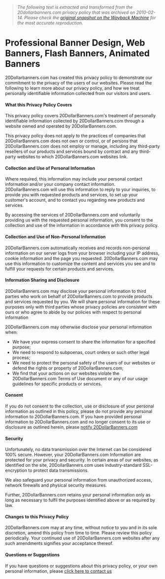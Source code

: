 > *The following text is extracted and transformed from the 20dollarbanners.com privacy policy that was archived on 2010-02-14. Please check the [original snapshot on the Wayback Machine](https://web.archive.org/web/20100214224052id_/http%3A//www.20dollarbanners.com/privacy-policy) for the most accurate reproduction.*

# Professional Banner Design, Web Banners, Flash Banners, Animated Banners

20Dollarbanners.com has created this privacy policy to demonstrate our commitment to the privacy of the users of our websites. Please read the following to learn more about our privacy policy, and how we treat personally identifiable information collected from our visitors and users.

#### What this Privacy Policy Covers

This privacy policy covers 20DollarBanners.com's treatment of personally identifiable information collected by 20DollarBanners.com through a website owned and operated by 20DollarBanners.com.

This privacy policy does not apply to the practices of companies that 20DollarBanners.com does not own or control, or of persons that 20DollarBanners.com does not employ or manage, including any third-party resellers of our products and services bound by contract and any third-party websites to which 20DollarBanners.com websites link.

#### Collection and Use of Personal Information

Where required, this information may include your personal contact information and/or your company contact information. 20DollarBanners.com will use this information to reply to your inquiries, to provide you with requested products and services, to set up your customer's account, and to contact you regarding new products and services.

By accessing the services of 20DollarBanners.com and voluntarily providing us with the requested personal information, you consent to the collection and use of the information in accordance with this privacy policy.

#### Collection and Use of Non-Personal Information

20DollarBanners.com automatically receives and records non-personal information on our server logs from your browser including your IP address, cookie information and the page you requested. 20DollarBanners.com may use this information to customize the content and services you see and to fulfill your requests for certain products and services.

#### Information Sharing and Disclosure

20DollarBanners.com may disclose your personal information to third parties who work on behalf of 20DollarBanners.com to provide products and services requested by you. We will share personal information for these purposes only with third parties whose privacy policies are consistent with ours or who agree to abide by our policies with respect to personal information

20DollarBanners.com may otherwise disclose your personal information when:

  * We have your express consent to share the information for a specified purpose; 
  * We need to respond to subpoenas, court orders or such other legal process; 
  * We need to protect the personal safety of the users of our websites or defend the rights or property of 20DollarBanners.com; 
  * We find that your actions on our websites violate the 20DollarBanners.com Terms of Use document or any of our usage guidelines for specific products or services. 



#### Consent

If you do not consent to the collection, use or disclosure of your personal information as outlined in this policy, please do not provide any personal information to 20DollarBanners.com. If you have provided personal information to 20DollarBanners.com and no longer consent to its use or disclosure as outlined herein, please [notify 20DollarBanners.com](https://web.archive.org/contact)

#### Security

Unfortunately, no data transmission over the Internet can be considered 100% secure. However, your 20DollarBanners.com Information are protected for your privacy and security. In certain areas of our websites, as identified on the site, 20DollarBanners.com uses industry-standard SSL-encryption to protect data transmissions.

We also safeguard your personal information from unauthorized access, network firewalls and physical security measures.

Further, 20DollarBanners.com retains your personal information only as long as necessary to fulfil the purposes identified above or as required by law.

#### Changes to this Privacy Policy

20DollarBanners.com may at any time, without notice to you and in its sole discretion, amend this policy from time to time. Please review this policy periodically. Your continued use of 20DollarBanners.com websites after any such amendments signifies your acceptance thereof.

#### Questions or Suggestions

If you have questions or suggestions about this privacy policy, or your own personal information, please [click here to contact us](https://web.archive.org/contact)
